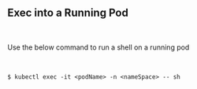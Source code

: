 ## Exec into a Running Pod



<br><p>Use the below command to run a shell on a running pod</p><br>


`$ kubectl exec -it <podName> -n <nameSpace> -- sh`
